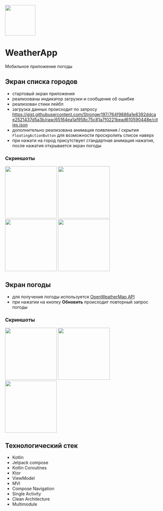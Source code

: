 <image src='https://github.com/Sanyaalexandr/WeatherApp/assets/168339484/0388bf48-1f2f-4f83-a103-d0236c4ec347' width=100 /> 

# WeatherApp

Мобильное приложение погоды

## Экран списка городов
* стартовый экран приложения
* реализованы индикатор загрузки и сообщение об ошибке
* реализован стики лейбл
* загрузка данных происходит по запросу https://gist.githubusercontent.com/Stronger197/764f9886a1e8392ddcae2521437d5a3b/raw/65164ea1af958c75c81a7f0221bead610590448e/cities.json
* дополнительно реализована анимация появления / скрытия ```FloatingActionButton``` для возможности проскролить список наверх
* при нажати на город присутствует стандартная анимация нажатия, после нажатия открывается экран погоды

### Скриншоты
<image src='https://github.com/Sanyaalexandr/WeatherApp/assets/168339484/20143224-be3c-4597-ab22-94aec583c780' width=170 />
<image src='https://github.com/Sanyaalexandr/WeatherApp/assets/168339484/165e1c1a-90b7-4b28-a7fe-9141a1737f48' width=170 />
<image src='https://github.com/Sanyaalexandr/WeatherApp/assets/168339484/f8dbea3b-8483-4327-8165-012f00a1f5ec' width=170 />
<image src='https://github.com/Sanyaalexandr/WeatherApp/assets/168339484/a334ff67-ba18-4470-8d78-0dd83d0e874e' width=170 />

## Экран погоды
* для получения погоды используется [OpenWeatherMap API](https://openweathermap.org/current)
* при нажатии на кнопку **Обновить** происходит повторный запрос погоды

### Скриншоты
<image src='https://github.com/Sanyaalexandr/WeatherApp/assets/168339484/7827fbae-4735-4d51-ac15-855672d201c0' width=170 />
<image src='https://github.com/Sanyaalexandr/WeatherApp/assets/168339484/a0e382ad-0906-4aa4-8e07-db31d5007cf5' width=170 />
<image src='https://github.com/Sanyaalexandr/WeatherApp/assets/168339484/54d55708-d54d-445d-a978-49227413bef0' width=170 />

## Технологический стек
* Kotlin
* Jetpack compose
* Kotlin Coroutines
* Ktor
* ViewModel
* MVI
* Compose Navigation
* Single Activity
* Clean Architecture
* Multimodule

